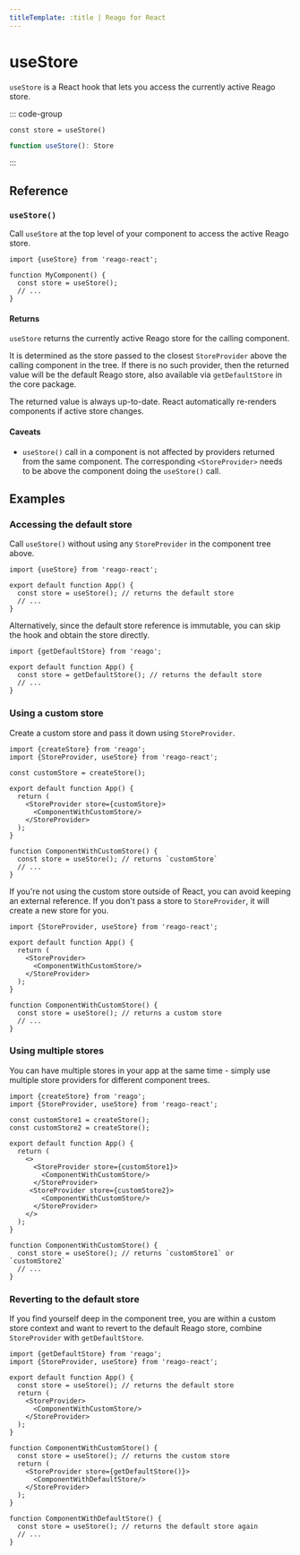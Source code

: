 ```yaml
---
titleTemplate: :title | Reago for React
---
```


# useStore

`useStore` is a React hook that lets you access the currently active Reago store.

::: code-group
```tsx [Syntax]
const store = useStore()
```

```ts [Types]
function useStore(): Store
```
:::


## Reference

### `useStore()`

Call `useStore` at the top level of your component to access the active Reago store.

```tsx
import {useStore} from 'reago-react';

function MyComponent() {
  const store = useStore();
  // ...
}
```

#### Returns

`useStore` returns the currently active Reago store for the calling component.

It is determined as the store passed to the closest `StoreProvider` above the calling component in the tree.
If there is no such provider, then the returned value will be the default Reago store, also available via
`getDefaultStore` in the core package.

The returned value is always up-to-date. React automatically re-renders components if active store changes.

#### Caveats

* `useStore()` call in a component is not affected by providers returned from the same component. The corresponding
`<StoreProvider>` needs to be above the component doing the `useStore()` call.


## Examples

### Accessing the default store

Call `useStore()` without using any `StoreProvider` in the component tree above.

```tsx
import {useStore} from 'reago-react';

export default function App() {
  const store = useStore(); // returns the default store
  // ...
}
```

Alternatively, since the default store reference is immutable, you can skip the hook and obtain the store directly.

```tsx
import {getDefaultStore} from 'reago';

export default function App() {
  const store = getDefaultStore(); // returns the default store
  // ...
}
```

### Using a custom store

Create a custom store and pass it down using `StoreProvider`.

```tsx
import {createStore} from 'reago';
import {StoreProvider, useStore} from 'reago-react';

const customStore = createStore();

export default function App() {
  return (
    <StoreProvider store={customStore}>
      <ComponentWithCustomStore/>
    </StoreProvider>
  );
}

function ComponentWithCustomStore() {
  const store = useStore(); // returns `customStore`
  // ...
}
```

If you're not using the custom store outside of React, you can avoid keeping an external reference.
If you don't pass a store to `StoreProvider`, it will create a new store for you.

```tsx
import {StoreProvider, useStore} from 'reago-react';

export default function App() {
  return (
    <StoreProvider>
      <ComponentWithCustomStore/>
    </StoreProvider>
  );
}

function ComponentWithCustomStore() {
  const store = useStore(); // returns a custom store
  // ...
}
```

### Using multiple stores

You can have multiple stores in your app at the same time - simply use multiple store providers for different
component trees.

```tsx
import {createStore} from 'reago';
import {StoreProvider, useStore} from 'reago-react';

const customStore1 = createStore();
const customStore2 = createStore();

export default function App() {
  return (
    <>
      <StoreProvider store={customStore1}>
        <ComponentWithCustomStore/>
      </StoreProvider>
     <StoreProvider store={customStore2}>
        <ComponentWithCustomStore/>
      </StoreProvider>
    </>
  );
}

function ComponentWithCustomStore() {
  const store = useStore(); // returns `customStore1` or `customStore2`
  // ...
}
```

### Reverting to the default store

If you find yourself deep in the component tree, you are within a custom store context and want to revert
to the default Reago store, combine `StoreProvider` with `getDefaultStore`.

```tsx
import {getDefaultStore} from 'reago';
import {StoreProvider, useStore} from 'reago-react';

export default function App() {
  const store = useStore(); // returns the default store
  return (
    <StoreProvider>
      <ComponentWithCustomStore/>
    </StoreProvider>
  );
}

function ComponentWithCustomStore() {
  const store = useStore(); // returns the custom store
  return (
    <StoreProvider store={getDefaultStore()}>
      <ComponentWithDefaultStore/>
    </StoreProvider>
  );
}

function ComponentWithDefaultStore() {
  const store = useStore(); // returns the default store again
  // ...
}
```
